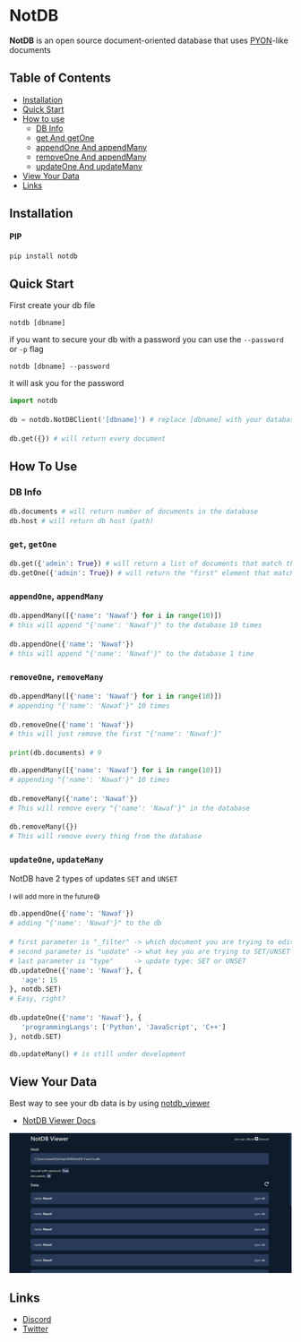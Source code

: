 # NotDB
**NotDB** is an open source document-oriented database that uses [PYON](https://github.com/nawafalqari/pyon)-like documents

## Table of Contents
- [Installation](#installation)
- [Quick Start](#quick-start)
- [How to use](#how-to-use)
    - [DB Info](#db-info)
    - [get And getOne](#get-getone)
    - [appendOne And appendMany](#appendone-appendmany)
    - [removeOne And appendMany](#removeone-removemany)
    - [updateOne And updateMany](#updateone-updatemany)
- [View Your Data](#view-your-data)
- [Links](#links)


## Installation
#### PIP
```
pip install notdb
```

## Quick Start
First create your db file
```
notdb [dbname]
```
if you want to secure your db with a password you can use the `--password` or `-p` flag
```
notdb [dbname] --password
```
it will ask you for the password
```python
import notdb

db = notdb.NotDBClient('[dbname]') # replace [dbname] with your database name

db.get({}) # will return every document
```

## How To Use
### DB Info
```python
db.documents # will return number of documents in the database
db.host # will return db host (path)
```
### `get`, `getOne`
```python
db.get({'admin': True}) # will return a list of documents that match the filter
db.getOne({'admin': True}) # will return the "first" element that match the filter
```
### `appendOne`, `appendMany`
```python
db.appendMany([{'name': 'Nawaf'} for i in range(10)])
# this will append "{'name': 'Nawaf'}" to the database 10 times

db.appendOne({'name': 'Nawaf'})
# this will append "{'name': 'Nawaf'}" to the database 1 time
```
### `removeOne`, `removeMany`
```python
db.appendMany([{'name': 'Nawaf'} for i in range(10)])
# appending "{'name': 'Nawaf'}" 10 times

db.removeOne({'name': 'Nawaf'})
# this will just remove the first "{'name': 'Nawaf'}"

print(db.documents) # 9
```
```python
db.appendMany([{'name': 'Nawaf'} for i in range(10)])
# appending "{'name': 'Nawaf'}" 10 times

db.removeMany({'name': 'Nawaf'})
# This will remove every "{'name': 'Nawaf'}" in the database

db.removeMany({})
# This will remove every thing from the database
```
### `updateOne`, `updateMany`
NotDB have 2 types of updates `SET` and `UNSET`

<small>I will add more in the future😅</small>

```python
db.appendOne({'name': 'Nawaf'})
# adding "{'name': 'Nawaf'}" to the db

# first parameter is "_filter" -> which document you are trying to edit
# second parameter is "update" -> what key you are trying to SET/UNSET
# last parameter is "type"     -> update type: SET or UNSET
db.updateOne({'name': 'Nawaf'}, {
   'age': 15
}, notdb.SET)
# Easy, right?

db.updateOne({'name': 'Nawaf'}, {
   'programmingLangs': ['Python', 'JavaScript', 'C++']
}, notdb.SET)
```
```python
db.updateMany() # is still under development
```

## View Your Data
Best way to see your db data is by using [notdb_viewer](https://github.com/nawafalqari/NotDB_Viewer)

* [NotDB Viewer Docs](https://github.com/nawafalqari/NotDB_Viewer#readme)

![NotDB Viewer Image](./images/notdb_viewer_example.png)

## Links
* [Discord](https://discord.gg/Az8McWNAcg)
* [Twitter](https://twitter.com/nawafalqari2)